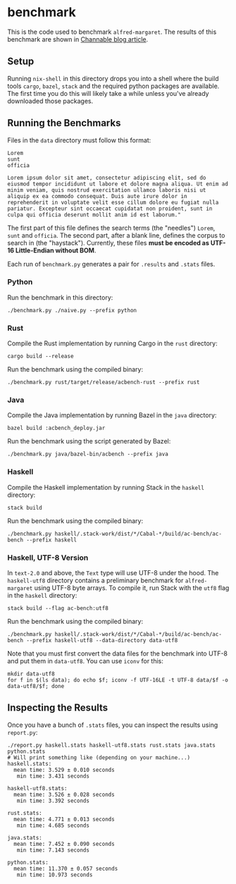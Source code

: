 # benchmark

This is the code used to benchmark `alfred-margaret`.
The results of this benchmark are shown in [Channable blog article](https://www.channable.com/tech/how-we-made-haskell-search-strings-as-fast-as-rust).

## Setup

Running `nix-shell` in this directory drops you into a shell where the build tools `cargo`, `bazel`, `stack` and the required python packages are available.
The first time you do this will likely take a while unless you've already downloaded those packages.

## Running the Benchmarks

Files in the `data` directory must follow this format:

```
Lorem
sunt
officia

Lorem ipsum dolor sit amet, consectetur adipiscing elit, sed do eiusmod tempor incididunt ut labore et dolore magna aliqua. Ut enim ad minim veniam, quis nostrud exercitation ullamco laboris nisi ut aliquip ex ea commodo consequat. Duis aute irure dolor in reprehenderit in voluptate velit esse cillum dolore eu fugiat nulla pariatur. Excepteur sint occaecat cupidatat non proident, sunt in culpa qui officia deserunt mollit anim id est laborum."
```

The first part of this file defines the search terms (the "needles") `Lorem`, `sunt` and `officia`.
The second part, after a blank line, defines the corpus to search in  (the "haystack").
Currently, these files **must be encoded as UTF-16 Little-Endian without BOM**.

Each run of `benchmark.py` generates a pair for `.results` and `.stats` files.

### Python

Run the benchmark in this directory:

```
./benchmark.py ./naive.py --prefix python
```

### Rust

Compile the Rust implementation by running Cargo in the `rust` directory:

```
cargo build --release
```

Run the benchmark using the compiled binary:

```
./benchmark.py rust/target/release/acbench-rust --prefix rust
```

### Java

Compile the Java implementation by running Bazel in the `java` directory:

```
bazel build :acbench_deploy.jar
```

Run the benchmark using the script generated by Bazel:

```
./benchmark.py java/bazel-bin/acbench --prefix java
```

### Haskell

Compile the Haskell implementation by running Stack in the `haskell` directory:

```
stack build
```

Run the benchmark using the compiled binary:

```
./benchmark.py haskell/.stack-work/dist/*/Cabal-*/build/ac-bench/ac-bench --prefix haskell
```

### Haskell, UTF-8 Version

In `text-2.0` and above, the `Text` type will use UTF-8 under the hood.
The `haskell-utf8` directory contains a preliminary benchmark for `alfred-margaret` using UTF-8 byte arrays.
To compile it, run Stack with the `utf8` flag in the `haskell` directory:

```
stack build --flag ac-bench:utf8
```

Run the benchmark using the compiled binary:

```
./benchmark.py haskell/.stack-work/dist/*/Cabal-*/build/ac-bench/ac-bench --prefix haskell-utf8 --data-directory data-utf8
```

Note that you must first convert the data files for the benchmark into UTF-8 and put them in `data-utf8`.
You can use `iconv` for this:

```
mkdir data-utf8
for f in $(ls data); do echo $f; iconv -f UTF-16LE -t UTF-8 data/$f -o data-utf8/$f; done
```

## Inspecting the Results

Once you have a bunch of `.stats` files, you can inspect the results using `report.py`:

```
./report.py haskell.stats haskell-utf8.stats rust.stats java.stats python.stats
# Will print something like (depending on your machine...)
haskell.stats:
  mean time: 3.529 ± 0.010 seconds
   min time: 3.431 seconds

haskell-utf8.stats:
  mean time: 3.526 ± 0.028 seconds
   min time: 3.392 seconds

rust.stats:
  mean time: 4.771 ± 0.013 seconds
   min time: 4.685 seconds

java.stats:
  mean time: 7.452 ± 0.090 seconds
   min time: 7.143 seconds

python.stats:
  mean time: 11.370 ± 0.057 seconds
   min time: 10.973 seconds
```
